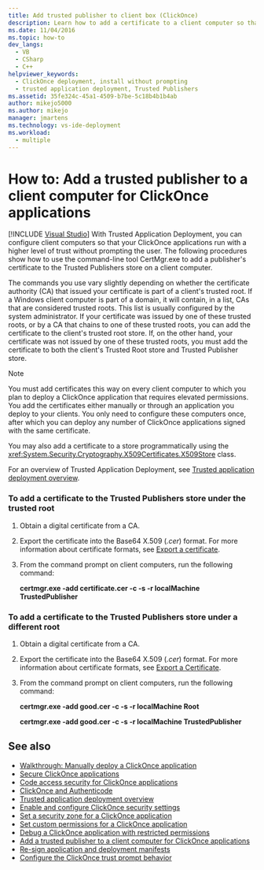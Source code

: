 ```yaml
---
title: Add trusted publisher to client box (ClickOnce)
description: Learn how to add a certificate to a client computer so that your ClickOnce applications run at a higher trust level without prompting the user.
ms.date: 11/04/2016
ms.topic: how-to
dev_langs: 
  - VB
  - CSharp
  - C++
helpviewer_keywords: 
  - ClickOnce deployment, install without prompting
  - trusted application deployment, Trusted Publishers
ms.assetid: 35fe324c-45a1-4509-b7be-5c18b4b1b4ab
author: mikejo5000
ms.author: mikejo
manager: jmartens
ms.technology: vs-ide-deployment
ms.workload: 
  - multiple
---
```

# How to: Add a trusted publisher to a client computer for ClickOnce applications

 [!INCLUDE [Visual Studio](~/includes/applies-to-version/vs-windows-only.md)]
With Trusted Application Deployment, you can configure client computers so that your ClickOnce applications run with a higher level of trust without prompting the user. The following procedures show how to use the command-line tool CertMgr.exe to add a publisher's certificate to the Trusted Publishers store on a client computer.

 The commands you use vary slightly depending on whether the certificate authority (CA) that issued your certificate is part of a client's trusted root. If a Windows client computer is part of a domain, it will contain, in a list, CAs that are considered trusted roots. This list is usually configured by the system administrator. If your certificate was issued by one of these trusted roots, or by a CA that chains to one of these trusted roots, you can add the certificate to the client's trusted root store. If, on the other hand, your certificate was not issued by one of these trusted roots, you must add the certificate to both the client's Trusted Root store and Trusted Publisher store.

> [!NOTE]
> You must add certificates this way on every client computer to which you plan to deploy a ClickOnce application that requires elevated permissions. You add the certificates either manually or through an application you deploy to your clients. You only need to configure these computers once, after which you can deploy any number of ClickOnce applications signed with the same certificate.

 You may also add a certificate to a store programmatically using the <xref:System.Security.Cryptography.X509Certificates.X509Store> class.

 For an overview of Trusted Application Deployment, see [Trusted application deployment overview](../deployment/trusted-application-deployment-overview.md).

### To add a certificate to the Trusted Publishers store under the trusted root

1. Obtain a digital certificate from a CA.

2. Export the certificate into the Base64 X.509 (*.cer*) format. For more information about certificate formats, see [Export a certificate](/previous-versions/windows/it-pro/windows-server-2008-R2-and-2008/cc730988(v=ws.10)).

3. From the command prompt on client computers, run the following command:

     **certmgr.exe -add certificate.cer -c -s -r localMachine TrustedPublisher**

### To add a certificate to the Trusted Publishers store under a different root

1. Obtain a digital certificate from a CA.

2. Export the certificate into the Base64 X.509 (*.cer*) format. For more information about certificate formats, see [Export a Certificate](/previous-versions/windows/it-pro/windows-server-2008-R2-and-2008/cc730988(v=ws.10)).

3. From the command prompt on client computers, run the following command:

     **certmgr.exe -add good.cer -c -s -r localMachine Root**

     **certmgr.exe -add good.cer -c -s -r localMachine TrustedPublisher**

## See also
- [Walkthrough: Manually deploy a ClickOnce application](../deployment/walkthrough-manually-deploying-a-clickonce-application.md)
- [Secure ClickOnce applications](../deployment/securing-clickonce-applications.md)
- [Code access security for ClickOnce applications](../deployment/code-access-security-for-clickonce-applications.md)
- [ClickOnce and Authenticode](../deployment/clickonce-and-authenticode.md)
- [Trusted application deployment overview](../deployment/trusted-application-deployment-overview.md)
- [Enable and configure ClickOnce security settings](../deployment/how-to-enable-clickonce-security-settings.md)
- [Set a security zone for a ClickOnce application](../deployment/how-to-enable-clickonce-security-settings.md#set-a-security-zone-for-a-clickonce-application.md)
- [Set custom permissions for a ClickOnce application](../deployment/how-to-enable-clickonce-security-settings.md#set-custom-permissions-for-a-clickonce-application)
- [Debug a ClickOnce application with restricted permissions](securing-clickonce-applications.md)
- [Add a trusted publisher to a client computer for ClickOnce applications](../deployment/how-to-add-a-trusted-publisher-to-a-client-computer-for-clickonce-applications.md)
- [Re-sign application and deployment manifests](../deployment/how-to-re-sign-application-and-deployment-manifests.md)
- [Configure the ClickOnce trust prompt behavior](../deployment/how-to-configure-the-clickonce-trust-prompt-behavior.md)